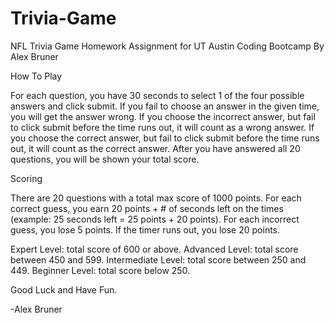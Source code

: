 # Trivia-Game
NFL Trivia Game
Homework Assignment for UT Austin Coding Bootcamp
By Alex Bruner

How To Play

For each question, you have 30 seconds to select 1 of the four possible answers and click submit. If you fail to choose an answer in the given time, you will get the answer wrong. If you choose the incorrect answer, but fail to click submit before the time runs out, it will count as a wrong answer. If you choose the correct answer, but fail to click submit before the time runs out, it will count as the correct answer. After you have answered all 20 questions, you will be shown your total score.

Scoring

There are 20 questions with a total max score of 1000 points.  For each correct guess, you earn  20 points + # of seconds left on the times (example: 25 seconds left = 25 points + 20 points).  For each incorrect guess, you lose 5 points.  If the timer runs out, you lose 20 points.

Expert Level: total score of 600 or above.
Advanced Level: total score between 450 and 599.
Intermediate Level: total score between 250 and 449.
Beginner Level: total score below 250.

Good Luck and Have Fun.

-Alex Bruner

